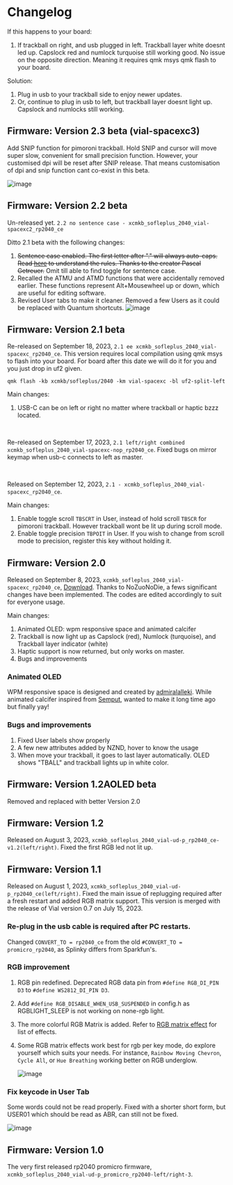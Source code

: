 # Changelog 
If this happens to your board:
1. If trackball on right, and usb plugged in left. Trackball layer white doesnt led up. Capslock red and numlock turquoise still working good. No issue on the opposite direction. Meaning it requires qmk msys qmk flash to your board.

Solution:
1. Plug in usb to your trackball side to enjoy newer updates.
2. Or, continue to plug in usb to left, but trackball layer doesnt light up. Capslock and numlocks still working.

## Firmware: Version 2.3 beta (vial-spacexc3)
Add SNIP function for pimoroni trackball. Hold SNIP and cursor will move super slow, convenient for small precision function. However, your customised dpi will be reset after SNIP release. That means customisation of dpi and snip function cant co-exist in this beta.

![image](https://github.com/superxc3/xcmkb/assets/79617315/a3ba824f-1b53-489b-af21-4ad4c028af14)




## Firmware: Version 2.2 beta
Un-released yet. `2.2 no sentence case - xcmkb_sofleplus_2040_vial-spacexc2_rp2040_ce`

Ditto 2.1 beta with the following changes:
1. ~~Sentence case enabled. The first letter after "." will always auto-caps. Read [here](https://getreuer.info/posts/keyboards/sentence-case/index.html) to understand the rules. Thanks to the creator Pascal Getreuer.~~ Omit till able to find toggle for sentence case.
2. Recalled the ATMU and ATMD functions that were accidentally removed earlier. These functions represent Alt+Mousewheel up or down, which are useful for editing software.
3. Revised User tabs to make it cleaner. Removed a few Users as it could be replaced with Quantum shortcuts.
![image](https://github.com/superxc3/xcmkb/assets/79617315/5ddc2431-1f82-47d6-a52c-eb8e5604fb7c)



## Firmware: Version 2.1 beta
Re-released on September 18, 2023, `2.1 ee xcmkb_sofleplus_2040_vial-spacexc_rp2040_ce`.
This version requires local compilation using qmk msys to flash into your board. For board after this date we will do it for you and you just drop in uf2 given.

```
qmk flash -kb xcmkb/sofleplus/2040 -km vial-spacexc -bl uf2-split-left
```

Main changes:
1. USB-C can be on left or right no matter where trackball or haptic bzzz located.

<br>

Re-released on September 17, 2023, `2.1 left/right combined xcmkb_sofleplus_2040_vial-spacexc-nop_rp2040_ce`. Fixed bugs on mirror keymap when usb-c connects to left as master.

<br>

Released on September 12, 2023, `2.1 - xcmkb_sofleplus_2040_vial-spacexc_rp2040_ce`.

Main changes:
1. Enable toggle scroll `TBSCRT` in User, instead of hold scroll `TBSCR` for pimoroni trackball. However trackball wont be lit up during scroll mode.
2. Enable toggle precision `TBPOIT` in User. If you wish to change from scroll mode to precision, register this key without holding it.


   
## Firmware: Version 2.0 
Released on September 8, 2023, `xcmkb_sofleplus_2040_vial-spacexc_rp2040_ce`, [Download](https://drive.google.com/file/d/1GajHL9OGIlprdd9wH9aA6EoxqdFUEF9C/view?usp=drive_link). Thanks to NoZuoNoDie, a fews significant changes have been implemented. The codes are edited accordingly to suit for everyone usage. 

Main changes:
1. Animated OLED: wpm responsive space and animated calcifer
2. Trackball is now light up as Capslock (red), Numlock (turquoise), and Trackball layer indicator (white)
3. Haptic support is now returned, but only works on master. 
4. Bugs and improvements

### Animated OLED
WPM responsive space is designed and created by [admiralalleki](https://www.reddit.com/r/MechanicalKeyboards/comments/y916bk/i_programmed_my_corne_oled_via_qmk_to_show_a/). While animated calcifer inspired from [Semput](https://www.youtube.com/@semputs), wanted to make it long time ago but finally yay!

### Bugs and improvements
1. Fixed User labels show properly
2. A few new attributes added by NZND, hover to know the usage
3. When move your trackball, it goes to last layer automatically. OLED shows "TBALL" and trackball lights up in white color. 



   
## Firmware: Version 1.2AOLED beta
Removed and replaced with better Version 2.0

## Firmware: Version 1.2
Released on August 3, 2023, `xcmkb_sofleplus_2040_vial-ud-p_rp2040_ce-v1.2(left/right)`. Fixed the first RGB led not lit up. 

## Firmware: Version 1.1
Released on August 1, 2023, `xcmkb_sofleplus_2040_vial-ud-p_rp2040_ce(left/right)`. Fixed the main issue of replugging required after a fresh restart and added RGB matrix support. This version is merged with the release of Vial version 0.7 on July 15, 2023. 

### Re-plug in the usb cable is required after PC restarts.
Changed `CONVERT_TO = rp2040_ce` from the old `#CONVERT_TO = promicro_rp2040`, as Splinky differs from Sparkfun's.

### RGB improvement
1. RGB pin redefined. Deprecated RGB data pin from `#define RGB_DI_PIN D3` to `#define WS2812_DI_PIN D3`.
2. Add `#define RGB_DISABLE_WHEN_USB_SUSPENDED` in config.h as RGBLIGHT_SLEEP is not working on none-rgb light.
3. The more colorful RGB Matrix is added. Refer to [RGB matrix effect](https://github.com/qmk/qmk_firmware/blob/master/docs/feature_rgb_matrix.md#rgb-matrix-effects-idrgb-matrix-effects) for list of effects.
4. Some RGB matrix effects work best for rgb per key mode, do explore yourself which suits your needs. For instance, `Rainbow Moving Chevron`, `Cycle All`, or `Hue Breathing` working better on RGB underglow.
   
   ![image](https://github.com/superxc3/xcmkb/assets/79617315/2e9f05f7-674a-4c65-b368-debbbf305d9c)

### Fix keycode in User Tab
Some words could not be read properly. Fixed with a shorter short form, but USER01 which should be read as ABR, can still not be fixed.

![image](https://github.com/superxc3/xcmkb/assets/79617315/a41fed82-5fb4-412b-8767-c34320dde884)

## Firmware: Version 1.0
The very first released rp2040 promicro firmware, `xcmkb_sofleplus_2040_vial-ud-p_promicro_rp2040-left/right-3`.
